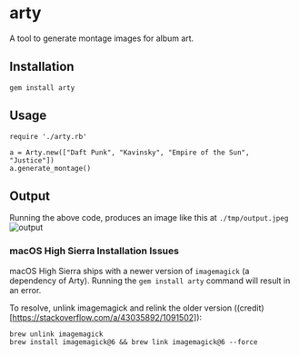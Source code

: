 # arty
A tool to generate montage images for album art.

## Installation
```
gem install arty
```

## Usage
```
require './arty.rb'

a = Arty.new(["Daft Punk", "Kavinsky", "Empire of the Sun", "Justice"])
a.generate_montage()
```

## Output
Running the above code, produces an image like this at `./tmp/output.jpeg`
![output](https://user-images.githubusercontent.com/1433713/34084686-5a54b3e0-e34a-11e7-8e79-e663cdfb8aa5.jpeg)

### macOS High Sierra Installation Issues
macOS High Sierra ships with a newer version of `imagemagick` (a dependency of Arty). Running the `gem install arty` command will result in an error. 

To resolve, unlink imagemagick and relink the older version ((credit)[https://stackoverflow.com/a/43035892/1091502]):
```
brew unlink imagemagick
brew install imagemagick@6 && brew link imagemagick@6 --force
```